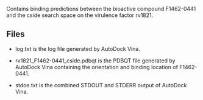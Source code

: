 Contains binding predictions between the bioactive compound F1462-0441 and the cside search space on the virulence factor rv1821.

## Files

- log.txt is the log file generated by AutoDock Vina.

- rv1821_F1462-0441_cside.pdbqt is the PDBQT file generated by AutoDock Vina containing the orientation and binding location of F1462-0441.

- stdoe.txt is the combined STDOUT and STDERR output of AutoDock Vina.

